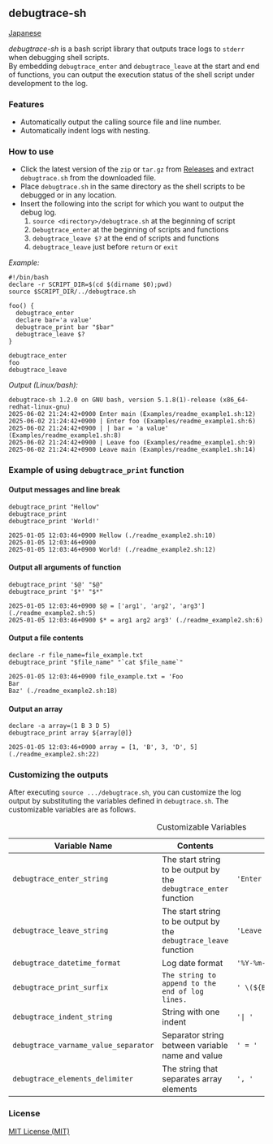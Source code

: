 ## debugtrace-sh

[Japanese](README_ja.md)

*debugtrace-sh* is a bash script library that outputs trace logs to `stderr` when debugging shell scripts.  
By embedding `debugtrace_enter` and `debugtrace_leave` at the start and end of functions, you can output the execution status of the shell script under development to the log.

### Features

* Automatically output the calling source file and line number.
* Automatically indent logs with nesting.

### How to use

* Click the latest version of the `zip` or `tar.gz` from [Releases](https://github.com/MasatoKokubo/debugtrace-bash/releases) and extract `debugtrace.sh` from the downloaded file.
* Place `debugtrace.sh` in the same directory as the shell scripts to be debugged or in any location.
* Insert the following into the script for which you want to output the debug log.
  1. `source <directory>/debugtrace.sh` at the beginning of script
  2. `Debugtrace_enter` at the beginning of scripts and functions
  3. `debugtrace_leave $?` at the end of scripts and functions
  4. `debugtrace_leave` just before `return` or `exit` 

_Example:_
```shell
#!/bin/bash
declare -r SCRIPT_DIR=$(cd $(dirname $0);pwd)
source $SCRIPT_DIR/../debugtrace.sh

foo() {
  debugtrace_enter
  declare bar='a value'
  debugtrace_print bar "$bar"
  debugtrace_leave $?
}

debugtrace_enter
foo
debugtrace_leave
```

_Output (Linux/bash):_
```log
debugtrace-sh 1.2.0 on GNU bash, version 5.1.8(1)-release (x86_64-redhat-linux-gnu)
2025-06-02 21:24:42+0900 Enter main (Examples/readme_example1.sh:12)
2025-06-02 21:24:42+0900 | Enter foo (Examples/readme_example1.sh:6)
2025-06-02 21:24:42+0900 | | bar = 'a value' (Examples/readme_example1.sh:8)
2025-06-02 21:24:42+0900 | Leave foo (Examples/readme_example1.sh:9)
2025-06-02 21:24:42+0900 Leave main (Examples/readme_example1.sh:14)
```

### Example of using `debugtrace_print` function

#### Output messages and line break
```shell
debugtrace_print "Hellow"
debugtrace_print
debugtrace_print 'World!'
```
```log
2025-01-05 12:03:46+0900 Hellow (./readme_example2.sh:10)
2025-01-05 12:03:46+0900 
2025-01-05 12:03:46+0900 World! (./readme_example2.sh:12)
```

#### Output all arguments of function
```shell
debugtrace_print '$@' "$@"
debugtrace_print '$*' "$*"
```
```log
2025-01-05 12:03:46+0900 $@ = ['arg1', 'arg2', 'arg3'] (./readme_example2.sh:5)
2025-01-05 12:03:46+0900 $* = arg1 arg2 arg3' (./readme_example2.sh:6)
```

#### Output a file contents 
```shell
declare -r file_name=file_example.txt
debugtrace_print "$file_name" "`cat $file_name`"
```
```log
2025-01-05 12:03:46+0900 file_example.txt = 'Foo
Bar
Baz' (./readme_example2.sh:18)
```

#### Output an array
```shell
declare -a array=(1 B 3 D 5)
debugtrace_print array ${array[@]}
```
```log
2025-01-05 12:03:46+0900 array = [1, 'B', 3, 'D', 5] (./readme_example2.sh:22)
```

### Customizing the outputs
After executing `source .../debugtrace.sh`, you can customize the log output by substituting the variables defined in `debugtrace.sh`. The customizable variables are as follows.
<table>
  <caption>Customizable Variables</caption>
  <thead>
    <tr><th>Variable Name</th><th>Contents</th><th>Initial Value</tr>
  </thead>
  <tr>
    <td><code>debugtrace_enter_string</code></td>
    <td>The start string to be output by the <code>debugtrace_enter</code> function</td>
    <td><code>'Enter '</code></td>
  </tr>
  <tr>
    <td><code>debugtrace_leave_string</code></td>
    <td>The start string to be output by the <code>debugtrace_leave</code> function</td>
    <td><code>'Leave '</td>
  </tr>
  <tr>
    <td><code>debugtrace_datetime_format</code></td>
    <td>Log date format</td>
    <td><code>'%Y-%m-%d %H:%M:%S%z'</td>
  </tr>
  <tr>
    <td><code>debugtrace_print_surfix</code></td>
    <td><code>The string to append to the end of log lines.</td>
    <td><code style="white-space:nowrap">' \(${BASH_SOURCE[1]}:$BASH_LINENO\)'</td>
  </tr>
  <tr>
    <td><code>debugtrace_indent_string</code></td>
    <td>String with one indent</td>
    <td><code>'| '</code></td>
  </tr>
  <tr>
    <td><code>debugtrace_varname_value_separator</code></td>
    <td>Separator string between variable name and value</td>
    <td><code>' = '</code></td>
  </tr>
  <tr>
    <td><code>debugtrace_elements_delimiter</code></td>
    <td>The string that separates array elements</td>
    <td><code>', '</code></td>
  </tr>
</table>

### License
[MIT License (MIT)](LICENSE) 

